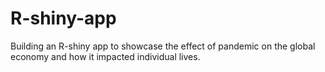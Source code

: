 # R-shiny-app
Building an R-shiny app to showcase the effect of pandemic on the global economy and how it impacted individual lives.
